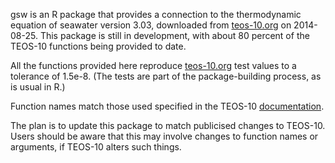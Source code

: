 gsw is an R package that provides a connection to the thermodynamic equation of
seawater version 3.03, downloaded from [teos-10.org](http://www.teos-10.org) on
2014-08-25. This package is still in development, with about 80 percent of the
TEOS-10 functions being provided to date. 

All the functions provided here reproduce [teos-10.org](http://www.teos-10.org)
test values to a tolerance of 1.5e-8. (The tests are part of the
package-building process, as is usual in R.)

Function names match those used specified in the TEOS-10
[documentation](http://www.teos-10.org/pubs/gsw/html/gsw_contents.html).

The plan is to update this package to match publicised changes to TEOS-10.
Users should be aware that this may involve changes to function names or
arguments, if TEOS-10 alters such things.

